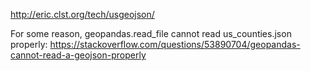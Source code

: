 http://eric.clst.org/tech/usgeojson/

For some reason, geopandas.read_file cannot read us_counties.json properly:
https://stackoverflow.com/questions/53890704/geopandas-cannot-read-a-geojson-properly




